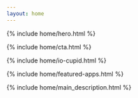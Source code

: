 ```yaml
---
layout: home
---
```


{% include home/hero.html %}

{% include home/cta.html %}

{% include home/io-cupid.html %}

{% include home/featured-apps.html %}

{% include home/main_description.html %}
<!-- {% include home/supporters.html %} -->
